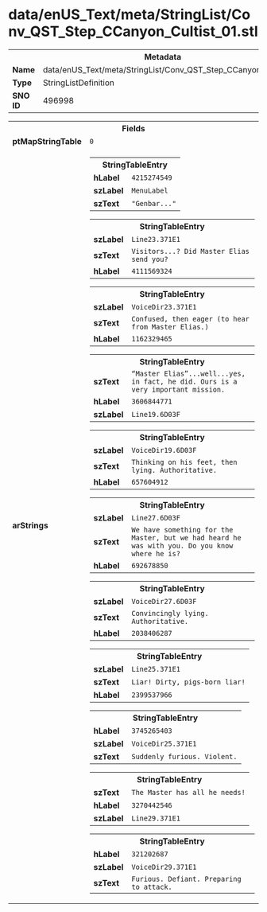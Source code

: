 <h1>data/enUS_Text/meta/StringList/Conv_QST_Step_CCanyon_Cultist_01.stl</h1><table><tr><th colspan="100%">Metadata</th></tr><tr><td><b>Name</b></td><td>data/enUS_Text/meta/StringList/Conv_QST_Step_CCanyon_Cultist_01.stl</td></tr><tr><td><b>Type</b></td><td>StringListDefinition</td></tr><tr><td><b>SNO ID</b></td><td>496998</td></tr></table>

<table><tr><th colspan="100%">Fields</th></tr><tr><td><b>ptMapStringTable</b></td><td><code>0</code></td></tr><tr><td><b>arStrings</b></td><td><table><tr><th colspan="100%">StringTableEntry</th></tr><tr><td><b>hLabel</b></td><td><code>4215274549</code></td></tr><tr><td><b>szLabel</b></td><td><code>MenuLabel</code></td></tr><tr><td><b>szText</b></td><td><code>"Genbar..."</code></td></tr></table>


<table><tr><th colspan="100%">StringTableEntry</th></tr><tr><td><b>szLabel</b></td><td><code>Line23.371E1</code></td></tr><tr><td><b>szText</b></td><td><code>Visitors...? Did Master Elias send you?</code></td></tr><tr><td><b>hLabel</b></td><td><code>4111569324</code></td></tr></table>


<table><tr><th colspan="100%">StringTableEntry</th></tr><tr><td><b>szLabel</b></td><td><code>VoiceDir23.371E1</code></td></tr><tr><td><b>szText</b></td><td><code>Confused, then eager (to hear from Master Elias.)</code></td></tr><tr><td><b>hLabel</b></td><td><code>1162329465</code></td></tr></table>


<table><tr><th colspan="100%">StringTableEntry</th></tr><tr><td><b>szText</b></td><td><code>“Master Elias”...well...yes, in fact, he did. Ours is a very important mission.</code></td></tr><tr><td><b>hLabel</b></td><td><code>3606844771</code></td></tr><tr><td><b>szLabel</b></td><td><code>Line19.6D03F</code></td></tr></table>


<table><tr><th colspan="100%">StringTableEntry</th></tr><tr><td><b>szLabel</b></td><td><code>VoiceDir19.6D03F</code></td></tr><tr><td><b>szText</b></td><td><code>Thinking on his feet, then lying. Authoritative.</code></td></tr><tr><td><b>hLabel</b></td><td><code>657604912</code></td></tr></table>


<table><tr><th colspan="100%">StringTableEntry</th></tr><tr><td><b>szLabel</b></td><td><code>Line27.6D03F</code></td></tr><tr><td><b>szText</b></td><td><code>We have something for the Master, but we had heard he was with you. Do you know where he is?</code></td></tr><tr><td><b>hLabel</b></td><td><code>692678850</code></td></tr></table>


<table><tr><th colspan="100%">StringTableEntry</th></tr><tr><td><b>szLabel</b></td><td><code>VoiceDir27.6D03F</code></td></tr><tr><td><b>szText</b></td><td><code>Convincingly lying. Authoritative.</code></td></tr><tr><td><b>hLabel</b></td><td><code>2038406287</code></td></tr></table>


<table><tr><th colspan="100%">StringTableEntry</th></tr><tr><td><b>szLabel</b></td><td><code>Line25.371E1</code></td></tr><tr><td><b>szText</b></td><td><code>Liar! Dirty, pigs-born liar!</code></td></tr><tr><td><b>hLabel</b></td><td><code>2399537966</code></td></tr></table>


<table><tr><th colspan="100%">StringTableEntry</th></tr><tr><td><b>hLabel</b></td><td><code>3745265403</code></td></tr><tr><td><b>szLabel</b></td><td><code>VoiceDir25.371E1</code></td></tr><tr><td><b>szText</b></td><td><code>Suddenly furious. Violent.</code></td></tr></table>


<table><tr><th colspan="100%">StringTableEntry</th></tr><tr><td><b>szText</b></td><td><code>The Master has all he needs!</code></td></tr><tr><td><b>hLabel</b></td><td><code>3270442546</code></td></tr><tr><td><b>szLabel</b></td><td><code>Line29.371E1</code></td></tr></table>


<table><tr><th colspan="100%">StringTableEntry</th></tr><tr><td><b>hLabel</b></td><td><code>321202687</code></td></tr><tr><td><b>szLabel</b></td><td><code>VoiceDir29.371E1</code></td></tr><tr><td><b>szText</b></td><td><code>Furious. Defiant. Preparing to attack.</code></td></tr></table>


</td></tr></table>


